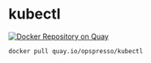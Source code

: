 # kubectl

[![Docker Repository on Quay](https://quay.io/repository/opspresso/kubectl/status "Docker Repository on Quay")](https://quay.io/repository/opspresso/kubectl)

```bash
docker pull quay.io/opspresso/kubectl
```
